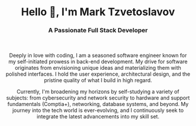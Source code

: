 <h1 align="center">Hello 👋, I'm Mark Tzvetoslavov</h1>
<h3 align="center">A Passionate Full Stack Developer</h3>
<p align="center">
  <br><br>
  Deeply in love with coding, I am a seasoned software engineer known for my self-initiated prowess in back-end development. My drive for software originates from envisioning unique ideas and materializing them with polished interfaces. I hold the user experience, architectural design, and the pristine quality of what I build in high regard.
</p>

<p align="center">
  Currently, I'm broadening my horizons by self-studying a variety of subjects: from cybersecurity and network security to hardware and support fundamentals (Comptia+), networking, database systems, and beyond. My journey into the tech world is ever-evolving, and I continuously seek to integrate the latest advancements into my skill set.
</p>

<br />
